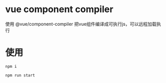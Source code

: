 # vue component compiler

使用 @vue/component-compiler 把vue组件编译成可执行js，可以远程加载执行

# 使用

```
npm i

npm run start
```
